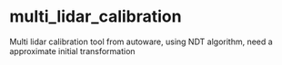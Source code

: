 # multi_lidar_calibration
Multi lidar calibration tool from autoware, using NDT algorithm, need a approximate initial transformation 
